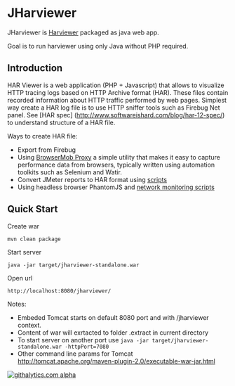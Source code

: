# JHarviewer #

JHarviewer is [Harviewer](https://github.com/janodvarko/harviewer) packaged as java web app.

Goal is to run harviewer using only Java without PHP required.


## Introduction ##
HAR Viewer is a web application (PHP + Javascript) that allows to visualize HTTP tracing logs based on HTTP Archive format (HAR).
These files contain recorded information about HTTP traffic performed by web pages.
Simplest way create a HAR log file is to use HTTP sniffer tools such as Firebug Net panel.
See [HAR spec] (http://www.softwareishard.com/blog/har-12-spec/) to understand structure of a HAR file.

Ways to create HAR file:
* Export from Firebug
* Using [BrowserMob Proxy](https://github.com/webmetrics/browsermob-proxy) a simple utility that makes it easy to capture performance data from browsers, typically written using automation toolkits such as Selenium and Watir.
* Convert JMeter reports to HAR format using [scripts](https://bitbucket.org/watchmouse/har/)
* Using headless browser PhantomJS and  [network monitoring scripts](https://github.com/ariya/phantomjs/wiki/Network-Monitoring)






## Quick Start ##

Create war

`mvn clean package`

Start server

`java -jar target/jharviewer-standalone.war`

Open url

`http://localhost:8080/jharviewer/`



Notes:
* Embeded Tomcat starts on default 8080 port and with /jharviewer context.
* Content of war will exrtacted to folder .extract in current directory
* To start server on another port use `java -jar target/jharviewer-standalone.war -httpPort=7080`
* Other command line params for Tomcat http://tomcat.apache.org/maven-plugin-2.0/executable-war-jar.html





[![githalytics.com alpha](https://cruel-carlota.pagodabox.com/a89a10b8ec8b8bbef65b2ac49868c9c8 "githalytics.com")](http://githalytics.com/elbegemot/jharviewer)


